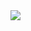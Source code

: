<img src="https://badges.pufler.dev/visits/GreekGod07/aniltulebag?style=flat-square&color=6875f5&logo=github" />
